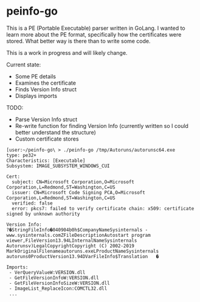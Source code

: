 # peinfo-go

This is a PE (Portable Executable) parser written in GoLang. I wanted to learn more about the PE format, specifically how the certificates were stored. What better way is there than to write some code.

This is a work in progress and will likely change.

Current state:
- Some PE details
- Examines the certificate
- Finds Version Info struct
- Displays imports

TODO:
- Parse Version Info struct
- Re-write function for finding Version Info (currently written so I could better understand the structure)
- Custom certificate stores

```
[user:~/peinfo-go\ > ./peinfo-go /tmp/Autoruns/autorunsc64.exe
type: pe32+
Characteristics: [Executable]
Subsystem: IMAGE_SUBSYSTEM_WINDOWS_CUI

Cert:
  subject: CN=Microsoft Corporation,O=Microsoft Corporation,L=Redmond,ST=Washington,C=US
  issuer: CN=Microsoft Code Signing PCA,O=Microsoft Corporation,L=Redmond,ST=Washington,C=US
  verified: false
  error: pkcs7: failed to verify certificate chain: x509: certificate signed by unknown authority

Version Info:
?�StringFileInfo�040904b0h$CompanyNameSysinternals - www.sysinternals.comZFileDescriptionAutostart program viewer,FileVersion13.94LInternalNameSysinternals Autorunsv)LegalCopyrightCopyright (C) 2002-2019 MarkOriginalFilenameautoruns.exeLProductNameSysinternals autoruns0ProductVersion13.94DVarFileInfo$Translation	�

Imports:
 - VerQueryValueW:VERSION.dll
 - GetFileVersionInfoW:VERSION.dll
 - GetFileVersionInfoSizeW:VERSION.dll
 - ImageList_ReplaceIcon:COMCTL32.dll
 ...
 ```